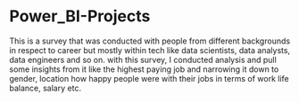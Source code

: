 # Power_BI-Projects
This is a survey that was conducted with people from different backgrounds in respect to career but mostly within tech like data scientists, data analysts, data engineers and so on. with this survey, I conducted analysis and pull some insights from it like the highest paying job and narrowing it down to gender, location how happy people were with their jobs in terms of work life balance, salary etc. 
